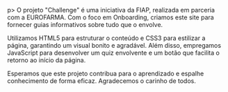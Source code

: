 p>
						O projeto "Challenge" é uma iniciativa da FIAP, realizada em parceria com a EUROFARMA.
						Com o foco em Onboarding, criamos este site para fornecer guias informativos sobre tudo que o
						envolve.
					</p>
					<p>
						Utilizamos HTML5 para estruturar o conteúdo e CSS3 para estilizar a página, garantindo um visual
						bonito e agradável. Além disso, empregamos JavaScript para desenvolver um quiz envolvente e um
						botão que facilita o retorno ao início da página.
					</p>
					<p>
						Esperamos que este projeto contribua para o aprendizado e espalhe conhecimento de forma eficaz.
						Agradecemos o carinho de todos.
